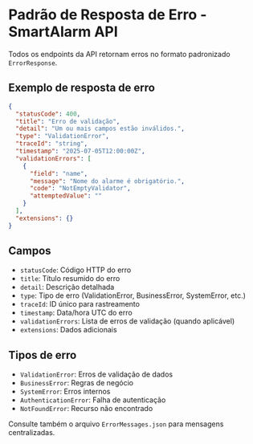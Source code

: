 # Padrão de Resposta de Erro - SmartAlarm API

Todos os endpoints da API retornam erros no formato padronizado `ErrorResponse`.

## Exemplo de resposta de erro

```json
{
  "statusCode": 400,
  "title": "Erro de validação",
  "detail": "Um ou mais campos estão inválidos.",
  "type": "ValidationError",
  "traceId": "string",
  "timestamp": "2025-07-05T12:00:00Z",
  "validationErrors": [
    {
      "field": "name",
      "message": "Nome do alarme é obrigatório.",
      "code": "NotEmptyValidator",
      "attemptedValue": ""
    }
  ],
  "extensions": {}
}
```

## Campos

- `statusCode`: Código HTTP do erro
- `title`: Título resumido do erro
- `detail`: Descrição detalhada
- `type`: Tipo de erro (ValidationError, BusinessError, SystemError, etc.)
- `traceId`: ID único para rastreamento
- `timestamp`: Data/hora UTC do erro
- `validationErrors`: Lista de erros de validação (quando aplicável)
- `extensions`: Dados adicionais

## Tipos de erro

- `ValidationError`: Erros de validação de dados
- `BusinessError`: Regras de negócio
- `SystemError`: Erros internos
- `AuthenticationError`: Falha de autenticação
- `NotFoundError`: Recurso não encontrado

Consulte também o arquivo `ErrorMessages.json` para mensagens centralizadas.
